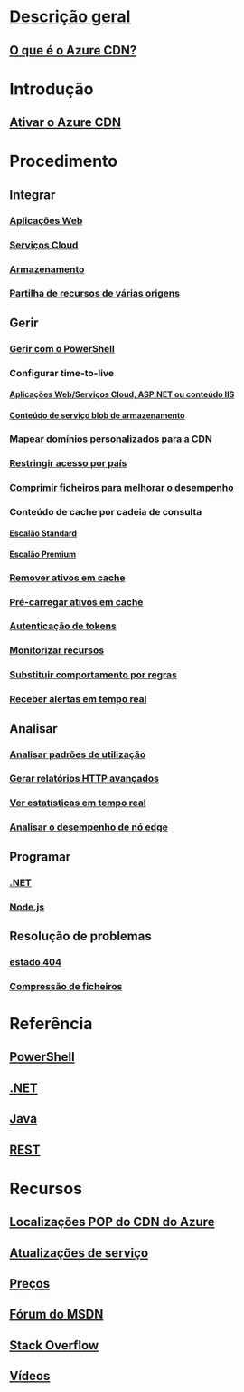 # [Descrição geral](cdn-overview.md)
## [O que é o Azure CDN?](../best-practices-cdn.md?toc=%2fazure%2fcdn%2ftoc.json)

# Introdução
## [Ativar o Azure CDN](cdn-create-new-endpoint.md)

# Procedimento
## Integrar
### [Aplicações Web](../app-service-web/cdn-websites-with-cdn.md?toc=%2fazure%2fcdn%2ftoc.json)
### [Serviços Cloud](cdn-cloud-service-with-cdn.md)
### [Armazenamento](cdn-create-a-storage-account-with-cdn.md)
### [Partilha de recursos de várias origens](cdn-cors.md)

## Gerir
### [Gerir com o PowerShell](cdn-manage-powershell.md)
### Configurar time-to-live
#### [Aplicações Web/Serviços Cloud, ASP.NET ou conteúdo IIS](cdn-manage-expiration-of-cloud-service-content.md)
#### [Conteúdo de serviço blob de armazenamento](cdn-manage-expiration-of-blob-content.md)
### [Mapear domínios personalizados para a CDN](cdn-map-content-to-custom-domain.md)
### [Restringir acesso por país](cdn-restrict-access-by-country.md)
### [Comprimir ficheiros para melhorar o desempenho](cdn-improve-performance.md)
### Conteúdo de cache por cadeia de consulta
#### [Escalão Standard](cdn-query-string.md)
#### [Escalão Premium](cdn-query-string-premium.md)
### [Remover ativos em cache](cdn-purge-endpoint.md)
### [Pré-carregar ativos em cache](cdn-preload-endpoint.md)
### [Autenticação de tokens](cdn-token-auth.md)
### [Monitorizar recursos](cdn-resource-health.md)
### [Substituir comportamento por regras](cdn-rules-engine.md)
### [Receber alertas em tempo real](cdn-real-time-alerts.md)

## Analisar
### [Analisar padrões de utilização](cdn-analyze-usage-patterns.md)
### [Gerar relatórios HTTP avançados](cdn-advanced-http-reports.md)
### [Ver estatísticas em tempo real](cdn-real-time-stats.md)
### [Analisar o desempenho de nó edge](cdn-edge-performance.md)

## Programar
### [.NET](cdn-app-dev-net.md)
### [Node.js](cdn-app-dev-node.md)

## Resolução de problemas
### [estado 404](cdn-troubleshoot-endpoint.md)
### [Compressão de ficheiros](cdn-troubleshoot-compression.md)

# Referência
## [PowerShell](/powershell/resourcemanager/azurerm.cdn/v2.3.0/azurerm.cdn)
## [.NET](/dotnet/api/microsoft.azure.management.cdn)
## [Java](/java/api/com.microsoft.azure.management.cdn)
## [REST](/rest/api/cdn/)

# Recursos
## [Localizações POP do CDN do Azure](cdn-pop-locations.md)
## [Atualizações de serviço](https://azure.microsoft.com/updates/?product=cdn)
## [Preços](https://azure.microsoft.com/pricing/details/cdn/)
## [Fórum do MSDN](https://social.msdn.microsoft.com/Forums/en-US/home?forum=azurecdn)
## [Stack Overflow](http://stackoverflow.com/questions/tagged/azure-cdn)
## [Vídeos](https://azure.microsoft.com/documentation/videos/index/?services=cdn)


<!--HONumber=Dec16_HO1-->


